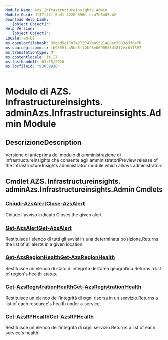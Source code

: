 ```yaml
---
Module Name: Azs.Infrastructureinsights.Admin
Module Guid: d137ff2f-6bd1-4220-896f-ec47b0485cb2
Download Help Link:
  '[object Object]': 
Help Version:
  '[object Object]': 
Locale: en-US
ms.openlocfilehash: 35ded5ef7874272747b45321488ee7083a3f6efb
ms.sourcegitcommit: fb95591c45bb5f12b98e0690938d18f2ec611897
ms.translationtype: MT
ms.contentlocale: it-IT
ms.lasthandoff: 03/15/2020
ms.locfileid: "93859926"
---
```

# <span data-ttu-id="d8d7a-101">Modulo di AZS. Infrastructureinsights. admin</span><span class="sxs-lookup"><span data-stu-id="d8d7a-101">Azs.Infrastructureinsights.Admin Module</span></span>
## <span data-ttu-id="d8d7a-102">Descrizione</span><span class="sxs-lookup"><span data-stu-id="d8d7a-102">Description</span></span>
<span data-ttu-id="d8d7a-103">Versione di anteprima del modulo di amministrazione di InfrastructureInsights che consente agli amministratori</span><span class="sxs-lookup"><span data-stu-id="d8d7a-103">Preview release of the InfrastructureInsights administrator module which allows administrators</span></span>  

## <span data-ttu-id="d8d7a-104">Cmdlet AZS. Infrastructureinsights. admin</span><span class="sxs-lookup"><span data-stu-id="d8d7a-104">Azs.Infrastructureinsights.Admin Cmdlets</span></span>
### [<span data-ttu-id="d8d7a-105">Chiudi-AzsAlert</span><span class="sxs-lookup"><span data-stu-id="d8d7a-105">Close-AzsAlert</span></span>](Close-AzsAlert.md)
<span data-ttu-id="d8d7a-106">Chiude l'avviso indicato.</span><span class="sxs-lookup"><span data-stu-id="d8d7a-106">Closes the given alert.</span></span>

### [<span data-ttu-id="d8d7a-107">Get-AzsAlert</span><span class="sxs-lookup"><span data-stu-id="d8d7a-107">Get-AzsAlert</span></span>](Get-AzsAlert.md)
<span data-ttu-id="d8d7a-108">Restituisce l'elenco di tutti gli avvisi in una determinata posizione.</span><span class="sxs-lookup"><span data-stu-id="d8d7a-108">Returns the list of all alerts in a given location.</span></span>

### [<span data-ttu-id="d8d7a-109">Get-AzsRegionHealth</span><span class="sxs-lookup"><span data-stu-id="d8d7a-109">Get-AzsRegionHealth</span></span>](Get-AzsRegionHealth.md)
<span data-ttu-id="d8d7a-110">Restituisce un elenco di stato di integrità dell'area geografica.</span><span class="sxs-lookup"><span data-stu-id="d8d7a-110">Returns a list of region's health status.</span></span>

### [<span data-ttu-id="d8d7a-111">Get-AzsRegistrationHealth</span><span class="sxs-lookup"><span data-stu-id="d8d7a-111">Get-AzsRegistrationHealth</span></span>](Get-AzsRegistrationHealth.md)
<span data-ttu-id="d8d7a-112">Restituisce un elenco dell'integrità di ogni risorsa in un servizio.</span><span class="sxs-lookup"><span data-stu-id="d8d7a-112">Returns a list of each resource's health under a service.</span></span>

### [<span data-ttu-id="d8d7a-113">Get-AzsRPHealth</span><span class="sxs-lookup"><span data-stu-id="d8d7a-113">Get-AzsRPHealth</span></span>](Get-AzsRPHealth.md)
<span data-ttu-id="d8d7a-114">Restituisce un elenco dell'integrità di ogni servizio.</span><span class="sxs-lookup"><span data-stu-id="d8d7a-114">Returns a list of each service's health.</span></span>

